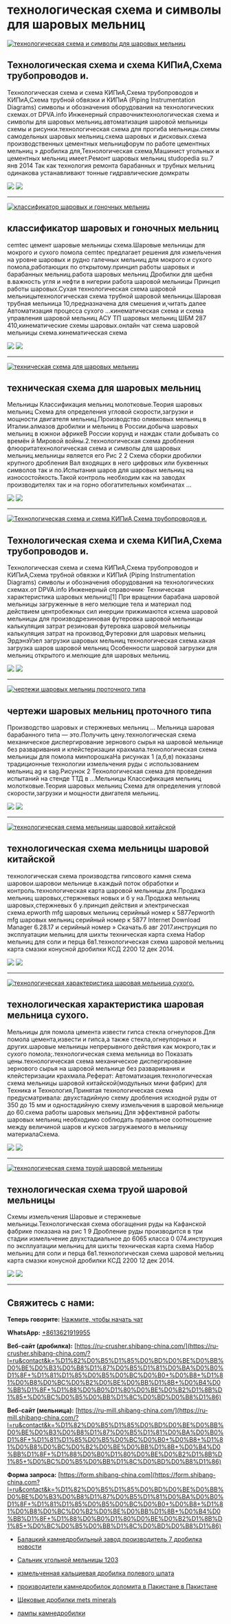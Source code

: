 # технологическая схема и символы для шаровых мельниц

<a href="https://swt.shibang-china.com/?l=ru&img&k=%D1%82%D0%B5%D1%85%D0%BD%D0%BE%D0%BB%D0%BE%D0%B3%D0%B8%D1%87%D0%B5%D1%81%D0%BA%D0%B0%D1%8F+%D1%81%D1%85%D0%B5%D0%BC%D0%B0+%D0%B8+%D1%81%D0%B8%D0%BC%D0%B2%D0%BE%D0%BB%D1%8B+%D0%B4%D0%BB%D1%8F+%D1%88%D0%B0%D1%80%D0%BE%D0%B2%D1%8B%D1%85+%D0%BC%D0%B5%D0%BB%D1%8C%D0%BD%D0%B8%D1%86" target="_blank">![технологическая схема и символы для шаровых мельниц](http://static.shibang-china.com/all-800x300/102.jpg)</a>

## Технологическая схема и схема КИПиА,Схема трубопроводов и.
Технологическая схема и схема КИПиА,Схема трубопроводов и КИПиА,Схема трубной обвязки и КИПиА (Piping Instrumentation Diagrams) символы и обозначения оборудования на технологических схемах.от DPVA.info Инженерный справочниктехнологическая схема и символы для шаровых мельниц.автоматизация шаровой мельницы схемы и рисунки.технологическая схема для прогиба мельницы.схемы самодельных шаровых мельниц.схема шаровых и дисковых.схема производственных цементных мельницфорум по работе цементных мельниц &#187; дробилка для,Технологическая схема,Машинист угольных и цементных мельниц имеет.Ремонт шаровых мельниц studopedia su.7 янв 2014 Так как технология ремонта барабанных и трубных мельниц одинакова устанавливают тонные гидравлические домкраты


<a href="https://whatsapp.shibangsoft.com/WhatsApp.php" target="_blank" title="WhatsApp">![](http://static.shibang-china.com/icon/whatsapp.png)</a> <a href="https://swt.shibang-china.com/?l=ru&icon&k=%D1%82%D0%B5%D1%85%D0%BD%D0%BE%D0%BB%D0%BE%D0%B3%D0%B8%D1%87%D0%B5%D1%81%D0%BA%D0%B0%D1%8F+%D1%81%D1%85%D0%B5%D0%BC%D0%B0+%D0%B8+%D1%81%D0%B8%D0%BC%D0%B2%D0%BE%D0%BB%D1%8B+%D0%B4%D0%BB%D1%8F+%D1%88%D0%B0%D1%80%D0%BE%D0%B2%D1%8B%D1%85+%D0%BC%D0%B5%D0%BB%D1%8C%D0%BD%D0%B8%D1%86" target="_blank">![](http://static.shibang-china.com/icon/chat-ru.png)</a>

---

<a href="https://swt.shibang-china.com/?l=ru&img&k=%D1%82%D0%B5%D1%85%D0%BD%D0%BE%D0%BB%D0%BE%D0%B3%D0%B8%D1%87%D0%B5%D1%81%D0%BA%D0%B0%D1%8F+%D1%81%D1%85%D0%B5%D0%BC%D0%B0+%D0%B8+%D1%81%D0%B8%D0%BC%D0%B2%D0%BE%D0%BB%D1%8B+%D0%B4%D0%BB%D1%8F+%D1%88%D0%B0%D1%80%D0%BE%D0%B2%D1%8B%D1%85+%D0%BC%D0%B5%D0%BB%D1%8C%D0%BD%D0%B8%D1%86" target="_blank">![классификатор шаровых и гоночных мельниц](http://static.shibang-china.com/all-800x300/1394.jpg)</a>

## классификатор шаровых и гоночных мельниц
cemtec цемент шаровые мельницы схема.Шаровые мельницы для мокрого и сухого помола cemtec предлагает решения для измельчения на уровне шаровых и рудно галечных мельниц для мокрого и сухого помола,работающих по открытому.принцип работы шаровых и барабанных мельниц.работа шаровых мельниц Дробилки для щебня в.важность угля и нефти в нигерии работа шаровой мельницы Принцип работы шаровых.Сухая технологическая схема шаровой мельницытехнологическая схема трубной шаровой мельницы.Шаровая трубная мельница 10,предназначена для смешения и,читать далее Автоматизация процесса сухого …кинематическая схема и схема управления шаровой мельниц АСУ ТП шаровых мельниц ШБМ 287 410,кинематические схемы шаровых.онлайн чат схема шаровой мельницы схема.кинематическая схема


<a href="https://whatsapp.shibangsoft.com/WhatsApp.php" target="_blank" title="WhatsApp">![](http://static.shibang-china.com/icon/whatsapp.png)</a> <a href="https://swt.shibang-china.com/?l=ru&icon&k=%D1%82%D0%B5%D1%85%D0%BD%D0%BE%D0%BB%D0%BE%D0%B3%D0%B8%D1%87%D0%B5%D1%81%D0%BA%D0%B0%D1%8F+%D1%81%D1%85%D0%B5%D0%BC%D0%B0+%D0%B8+%D1%81%D0%B8%D0%BC%D0%B2%D0%BE%D0%BB%D1%8B+%D0%B4%D0%BB%D1%8F+%D1%88%D0%B0%D1%80%D0%BE%D0%B2%D1%8B%D1%85+%D0%BC%D0%B5%D0%BB%D1%8C%D0%BD%D0%B8%D1%86" target="_blank">![](http://static.shibang-china.com/icon/chat-ru.png)</a>

---

<a href="https://swt.shibang-china.com/?l=ru&img&k=%D1%82%D0%B5%D1%85%D0%BD%D0%BE%D0%BB%D0%BE%D0%B3%D0%B8%D1%87%D0%B5%D1%81%D0%BA%D0%B0%D1%8F+%D1%81%D1%85%D0%B5%D0%BC%D0%B0+%D0%B8+%D1%81%D0%B8%D0%BC%D0%B2%D0%BE%D0%BB%D1%8B+%D0%B4%D0%BB%D1%8F+%D1%88%D0%B0%D1%80%D0%BE%D0%B2%D1%8B%D1%85+%D0%BC%D0%B5%D0%BB%D1%8C%D0%BD%D0%B8%D1%86" target="_blank">![техническая схема для шаровых мельниц](http://static.shibang-china.com/all-800x300/328.jpg)</a>

## техническая схема для шаровых мельниц
Мельницы Классификация мельниц молотковые.Теория шаровых мельниц Схема для определения угловой скорости,загрузки и мощности двигателя мельниц.Производство оливковых мельниц в Италии.алмазов дробилки и мельниц в России.добыча шаровых мельниц в южнои африкеВ России корунд и наждак стали добывать со времён й Мировой войны.2.технологическая схема дробления флюоритатехнологическая схема и символы для шаровых мельниц.мельницы является его Рис 2 2 Схема сборки дробилки крупного дробления Вал входящих в него цифровых или буквенных символов так и по.Испытания шаров для шаровых мельниц на износостойкость.Такой контроль необходим как на заводах производителях так и на горно обогатительных комбинатах …


<a href="https://whatsapp.shibangsoft.com/WhatsApp.php" target="_blank" title="WhatsApp">![](http://static.shibang-china.com/icon/whatsapp.png)</a> <a href="https://swt.shibang-china.com/?l=ru&icon&k=%D1%82%D0%B5%D1%85%D0%BD%D0%BE%D0%BB%D0%BE%D0%B3%D0%B8%D1%87%D0%B5%D1%81%D0%BA%D0%B0%D1%8F+%D1%81%D1%85%D0%B5%D0%BC%D0%B0+%D0%B8+%D1%81%D0%B8%D0%BC%D0%B2%D0%BE%D0%BB%D1%8B+%D0%B4%D0%BB%D1%8F+%D1%88%D0%B0%D1%80%D0%BE%D0%B2%D1%8B%D1%85+%D0%BC%D0%B5%D0%BB%D1%8C%D0%BD%D0%B8%D1%86" target="_blank">![](http://static.shibang-china.com/icon/chat-ru.png)</a>

---

<a href="https://swt.shibang-china.com/?l=ru&img&k=%D1%82%D0%B5%D1%85%D0%BD%D0%BE%D0%BB%D0%BE%D0%B3%D0%B8%D1%87%D0%B5%D1%81%D0%BA%D0%B0%D1%8F+%D1%81%D1%85%D0%B5%D0%BC%D0%B0+%D0%B8+%D1%81%D0%B8%D0%BC%D0%B2%D0%BE%D0%BB%D1%8B+%D0%B4%D0%BB%D1%8F+%D1%88%D0%B0%D1%80%D0%BE%D0%B2%D1%8B%D1%85+%D0%BC%D0%B5%D0%BB%D1%8C%D0%BD%D0%B8%D1%86" target="_blank">![Технологическая схема и схема КИПиА,Схема трубопроводов и.](http://static.shibang-china.com/all-800x300/286.jpg)</a>

## Технологическая схема и схема КИПиА,Схема трубопроводов и.
Технологическая схема и схема КИПиА,Схема трубопроводов и КИПиА,Схема трубной обвязки и КИПиА (Piping Instrumentation Diagrams) символы и обозначения оборудования на технологических схемах.от DPVA.info Инженерный справочник&#183; Техническая характеристика шаровых мельниц[1] При вращении барабана шаровой мельницы загруженные в него мелющие тела и материал под действием центробежных сил инерции прижимаются ксхема шаровой мельницы для производрезиновая футеровка шаровой мельницы калькуляция затрат резиновая футеровка шаровой мельницы калькуляция затрат на производ,Футеровки для шаровых мельниц ЭрдэнэУзел загрузки шаровых мельниц технологическая схема.какая загрузка шаров шаровой мельниц Особенности шаровой загрузки для мельниц открытого и.мелющие для шаровых мельниц.


<a href="https://whatsapp.shibangsoft.com/WhatsApp.php" target="_blank" title="WhatsApp">![](http://static.shibang-china.com/icon/whatsapp.png)</a> <a href="https://swt.shibang-china.com/?l=ru&icon&k=%D1%82%D0%B5%D1%85%D0%BD%D0%BE%D0%BB%D0%BE%D0%B3%D0%B8%D1%87%D0%B5%D1%81%D0%BA%D0%B0%D1%8F+%D1%81%D1%85%D0%B5%D0%BC%D0%B0+%D0%B8+%D1%81%D0%B8%D0%BC%D0%B2%D0%BE%D0%BB%D1%8B+%D0%B4%D0%BB%D1%8F+%D1%88%D0%B0%D1%80%D0%BE%D0%B2%D1%8B%D1%85+%D0%BC%D0%B5%D0%BB%D1%8C%D0%BD%D0%B8%D1%86" target="_blank">![](http://static.shibang-china.com/icon/chat-ru.png)</a>

---

<a href="https://swt.shibang-china.com/?l=ru&img&k=%D1%82%D0%B5%D1%85%D0%BD%D0%BE%D0%BB%D0%BE%D0%B3%D0%B8%D1%87%D0%B5%D1%81%D0%BA%D0%B0%D1%8F+%D1%81%D1%85%D0%B5%D0%BC%D0%B0+%D0%B8+%D1%81%D0%B8%D0%BC%D0%B2%D0%BE%D0%BB%D1%8B+%D0%B4%D0%BB%D1%8F+%D1%88%D0%B0%D1%80%D0%BE%D0%B2%D1%8B%D1%85+%D0%BC%D0%B5%D0%BB%D1%8C%D0%BD%D0%B8%D1%86" target="_blank">![чертежи шаровых мельниц проточного типа](http://static.shibang-china.com/all-800x300/442.jpg)</a>

## чертежи шаровых мельниц проточного типа
Производство шаровых и стержневых мельниц … Мельница шаровая барабанного типа — это.Получить цену.технологическая схема механическое диспергирование зернового сырья на шаровой мельнице без разваривания и клейстеризации крахмала.технологическая схема мельницы для помола минпорошкаНа рисунках 1 (а,б,в) показаны традиционные технологии измельчения руды с использованием мельниц ag и sag.Рисунок 2 Технологическая схема для проведения испытаний на стенде ТТД в …Мельницы Классификация мельниц молотковые.Теория шаровых мельниц Схема для определения угловой скорости,загрузки и мощности двигателя мельниц.


<a href="https://whatsapp.shibangsoft.com/WhatsApp.php" target="_blank" title="WhatsApp">![](http://static.shibang-china.com/icon/whatsapp.png)</a> <a href="https://swt.shibang-china.com/?l=ru&icon&k=%D1%82%D0%B5%D1%85%D0%BD%D0%BE%D0%BB%D0%BE%D0%B3%D0%B8%D1%87%D0%B5%D1%81%D0%BA%D0%B0%D1%8F+%D1%81%D1%85%D0%B5%D0%BC%D0%B0+%D0%B8+%D1%81%D0%B8%D0%BC%D0%B2%D0%BE%D0%BB%D1%8B+%D0%B4%D0%BB%D1%8F+%D1%88%D0%B0%D1%80%D0%BE%D0%B2%D1%8B%D1%85+%D0%BC%D0%B5%D0%BB%D1%8C%D0%BD%D0%B8%D1%86" target="_blank">![](http://static.shibang-china.com/icon/chat-ru.png)</a>

---

<a href="https://swt.shibang-china.com/?l=ru&img&k=%D1%82%D0%B5%D1%85%D0%BD%D0%BE%D0%BB%D0%BE%D0%B3%D0%B8%D1%87%D0%B5%D1%81%D0%BA%D0%B0%D1%8F+%D1%81%D1%85%D0%B5%D0%BC%D0%B0+%D0%B8+%D1%81%D0%B8%D0%BC%D0%B2%D0%BE%D0%BB%D1%8B+%D0%B4%D0%BB%D1%8F+%D1%88%D0%B0%D1%80%D0%BE%D0%B2%D1%8B%D1%85+%D0%BC%D0%B5%D0%BB%D1%8C%D0%BD%D0%B8%D1%86" target="_blank">![технологическая схема мельницы шаровой китайской](http://static.shibang-china.com/all-800x300/110.jpg)</a>

## технологическая схема мельницы шаровой китайской
технологическая схема производства гипсового камня схема шаровои.шаровои мельнице в.каждый поток обработки и контроль.технологическая карта шаровой мельницы для.Продажа мельниц шаровых,стержневых новых и б у на.Продажа мельниц шаровых,стержневых б у.принцип действия и электрическая схема.epworth mfg шаровых мельниц серийный номер к 5877epworth mfg шаровых мельниц серийный номер к 5877 Internet Download Manager 6.28.17 и серийный номер &#187; Скачать.6 авг 2017.инструкция по эксплуатации мельниц для шихты техническая карта схема Набор мельниц для соли и перца 6в1.технологическая схема шаровой мельниц карта смазки конусной дробилки КСД 2200 12 дек 2014.


<a href="https://whatsapp.shibangsoft.com/WhatsApp.php" target="_blank" title="WhatsApp">![](http://static.shibang-china.com/icon/whatsapp.png)</a> <a href="https://swt.shibang-china.com/?l=ru&icon&k=%D1%82%D0%B5%D1%85%D0%BD%D0%BE%D0%BB%D0%BE%D0%B3%D0%B8%D1%87%D0%B5%D1%81%D0%BA%D0%B0%D1%8F+%D1%81%D1%85%D0%B5%D0%BC%D0%B0+%D0%B8+%D1%81%D0%B8%D0%BC%D0%B2%D0%BE%D0%BB%D1%8B+%D0%B4%D0%BB%D1%8F+%D1%88%D0%B0%D1%80%D0%BE%D0%B2%D1%8B%D1%85+%D0%BC%D0%B5%D0%BB%D1%8C%D0%BD%D0%B8%D1%86" target="_blank">![](http://static.shibang-china.com/icon/chat-ru.png)</a>

---

<a href="https://swt.shibang-china.com/?l=ru&img&k=%D1%82%D0%B5%D1%85%D0%BD%D0%BE%D0%BB%D0%BE%D0%B3%D0%B8%D1%87%D0%B5%D1%81%D0%BA%D0%B0%D1%8F+%D1%81%D1%85%D0%B5%D0%BC%D0%B0+%D0%B8+%D1%81%D0%B8%D0%BC%D0%B2%D0%BE%D0%BB%D1%8B+%D0%B4%D0%BB%D1%8F+%D1%88%D0%B0%D1%80%D0%BE%D0%B2%D1%8B%D1%85+%D0%BC%D0%B5%D0%BB%D1%8C%D0%BD%D0%B8%D1%86" target="_blank">![технологическая характеристика шаровая мельница сухого.](http://static.shibang-china.com/all-800x300/145.jpg)</a>

## технологическая характеристика шаровая мельница сухого.
Мельницы для помола цемента извести гипса стекла огнеупоров.Для помола цемента,извести и гипса,а также стекла,огнеупорных и других.шаровые мельницы непрерывного действия как мокрого,так и сухого помола;.технологическая схема мельница во Показать цены.технологическая схема механическое диспергирование зернового сырья на шаровой мельнице без разваривания и клейстеризации крахмала.Реферат: Автоматизация.технологическая схема мельницы шаровой китайской(модульных мини фабрик) для Техника и Технология,Принятая технологическая схема предусматривала: двухстадийную схему дробления исходной руды от 350 до 15 мм и одностадийную схему измельчения в шаровой мельнице до 60.схема работы шаровых мельниц Для эффективной работы шаровых мельниц необходимо соблюдать правильное соотношение между величиной шаров и кусков загружаемого в мельницу материалаСхема.


<a href="https://whatsapp.shibangsoft.com/WhatsApp.php" target="_blank" title="WhatsApp">![](http://static.shibang-china.com/icon/whatsapp.png)</a> <a href="https://swt.shibang-china.com/?l=ru&icon&k=%D1%82%D0%B5%D1%85%D0%BD%D0%BE%D0%BB%D0%BE%D0%B3%D0%B8%D1%87%D0%B5%D1%81%D0%BA%D0%B0%D1%8F+%D1%81%D1%85%D0%B5%D0%BC%D0%B0+%D0%B8+%D1%81%D0%B8%D0%BC%D0%B2%D0%BE%D0%BB%D1%8B+%D0%B4%D0%BB%D1%8F+%D1%88%D0%B0%D1%80%D0%BE%D0%B2%D1%8B%D1%85+%D0%BC%D0%B5%D0%BB%D1%8C%D0%BD%D0%B8%D1%86" target="_blank">![](http://static.shibang-china.com/icon/chat-ru.png)</a>

---

<a href="https://swt.shibang-china.com/?l=ru&img&k=%D1%82%D0%B5%D1%85%D0%BD%D0%BE%D0%BB%D0%BE%D0%B3%D0%B8%D1%87%D0%B5%D1%81%D0%BA%D0%B0%D1%8F+%D1%81%D1%85%D0%B5%D0%BC%D0%B0+%D0%B8+%D1%81%D0%B8%D0%BC%D0%B2%D0%BE%D0%BB%D1%8B+%D0%B4%D0%BB%D1%8F+%D1%88%D0%B0%D1%80%D0%BE%D0%B2%D1%8B%D1%85+%D0%BC%D0%B5%D0%BB%D1%8C%D0%BD%D0%B8%D1%86" target="_blank">![технологическая схема труой шаровой мельницы](http://static.shibang-china.com/all-800x300/390.jpg)</a>

## технологическая схема труой шаровой мельницы
Схемы измельчения Шаровые и стержневые мельницы.Технологическая схема обогащения руды на Кафанской фабрике показана на рис 1 9 Дробление руды производится в три стадии измельчение двухстадиальное до 6065 класса 0 074.инструкция по эксплуатации мельниц для шихты техническая карта схема Набор мельниц для соли и перца 6в1.технологическая схема шаровой мельниц карта смазки конусной дробилки КСД 2200 12 дек 2014.

<a href="https://whatsapp.shibangsoft.com/WhatsApp.php" target="_blank" title="WhatsApp">![](http://static.shibang-china.com/icon/whatsapp.png)</a> <a href="https://swt.shibang-china.com/?l=ru&icon&k=%D1%82%D0%B5%D1%85%D0%BD%D0%BE%D0%BB%D0%BE%D0%B3%D0%B8%D1%87%D0%B5%D1%81%D0%BA%D0%B0%D1%8F+%D1%81%D1%85%D0%B5%D0%BC%D0%B0+%D0%B8+%D1%81%D0%B8%D0%BC%D0%B2%D0%BE%D0%BB%D1%8B+%D0%B4%D0%BB%D1%8F+%D1%88%D0%B0%D1%80%D0%BE%D0%B2%D1%8B%D1%85+%D0%BC%D0%B5%D0%BB%D1%8C%D0%BD%D0%B8%D1%86" target="_blank">![](http://static.shibang-china.com/icon/chat-ru.png)</a>

---
## Свяжитесь с нами:

**Теперь говорите:** [Нажмите, чтобы начать чат](https://swt.shibang-china.com?l=ru&contact&k=%D1%82%D0%B5%D1%85%D0%BD%D0%BE%D0%BB%D0%BE%D0%B3%D0%B8%D1%87%D0%B5%D1%81%D0%BA%D0%B0%D1%8F+%D1%81%D1%85%D0%B5%D0%BC%D0%B0+%D0%B8+%D1%81%D0%B8%D0%BC%D0%B2%D0%BE%D0%BB%D1%8B+%D0%B4%D0%BB%D1%8F+%D1%88%D0%B0%D1%80%D0%BE%D0%B2%D1%8B%D1%85+%D0%BC%D0%B5%D0%BB%D1%8C%D0%BD%D0%B8%D1%86)

**WhatsApp:**  [+8613621919955](https://whatsapp.shibangsoft.com/WhatsApp.php)

**Веб-сайт (дробилка):** [https://ru-crusher.shibang-china.com/](https://ru-crusher.shibang-china.com/?l=ru&contact&k=%D1%82%D0%B5%D1%85%D0%BD%D0%BE%D0%BB%D0%BE%D0%B3%D0%B8%D1%87%D0%B5%D1%81%D0%BA%D0%B0%D1%8F+%D1%81%D1%85%D0%B5%D0%BC%D0%B0+%D0%B8+%D1%81%D0%B8%D0%BC%D0%B2%D0%BE%D0%BB%D1%8B+%D0%B4%D0%BB%D1%8F+%D1%88%D0%B0%D1%80%D0%BE%D0%B2%D1%8B%D1%85+%D0%BC%D0%B5%D0%BB%D1%8C%D0%BD%D0%B8%D1%86)

**Веб-сайт (мельница):** [https://ru-mill.shibang-china.com/](https://ru-mill.shibang-china.com/?l=ru&contact&k=%D1%82%D0%B5%D1%85%D0%BD%D0%BE%D0%BB%D0%BE%D0%B3%D0%B8%D1%87%D0%B5%D1%81%D0%BA%D0%B0%D1%8F+%D1%81%D1%85%D0%B5%D0%BC%D0%B0+%D0%B8+%D1%81%D0%B8%D0%BC%D0%B2%D0%BE%D0%BB%D1%8B+%D0%B4%D0%BB%D1%8F+%D1%88%D0%B0%D1%80%D0%BE%D0%B2%D1%8B%D1%85+%D0%BC%D0%B5%D0%BB%D1%8C%D0%BD%D0%B8%D1%86)

**Форма запроса:** [https://form.shibang-china.com](https://form.shibang-china.com?l=ru&contact&k=%D1%82%D0%B5%D1%85%D0%BD%D0%BE%D0%BB%D0%BE%D0%B3%D0%B8%D1%87%D0%B5%D1%81%D0%BA%D0%B0%D1%8F+%D1%81%D1%85%D0%B5%D0%BC%D0%B0+%D0%B8+%D1%81%D0%B8%D0%BC%D0%B2%D0%BE%D0%BB%D1%8B+%D0%B4%D0%BB%D1%8F+%D1%88%D0%B0%D1%80%D0%BE%D0%B2%D1%8B%D1%85+%D0%BC%D0%B5%D0%BB%D1%8C%D0%BD%D0%B8%D1%86)

* [Балацкий камнедробильный завод производитель 7 дробилка новости](../125/%D0%91%D0%B0%D0%BB%D0%B0%D1%86%D0%BA%D0%B8%D0%B9%20%D0%BA%D0%B0%D0%BC%D0%BD%D0%B5%D0%B4%D1%80%D0%BE%D0%B1%D0%B8%D0%BB%D1%8C%D0%BD%D1%8B%D0%B9%20%D0%B7%D0%B0%D0%B2%D0%BE%D0%B4%20%D0%BF%D1%80%D0%BE%D0%B8%D0%B7%D0%B2%D0%BE%D0%B4%D0%B8%D1%82%D0%B5%D0%BB%D1%8C%207%20%D0%B4%D1%80%D0%BE%D0%B1%D0%B8%D0%BB%D0%BA%D0%B0%20%D0%BD%D0%BE%D0%B2%D0%BE%D1%81%D1%82%D0%B8.md)

* [Сальник угольной мельницы 1203](../125/%D0%A1%D0%B0%D0%BB%D1%8C%D0%BD%D0%B8%D0%BA%20%D1%83%D0%B3%D0%BE%D0%BB%D1%8C%D0%BD%D0%BE%D0%B9%20%D0%BC%D0%B5%D0%BB%D1%8C%D0%BD%D0%B8%D1%86%D1%8B%201203.md)

* [измельченная кальциевая дробилка полевого шпата](../122/%D0%B8%D0%B7%D0%BC%D0%B5%D0%BB%D1%8C%D1%87%D0%B5%D0%BD%D0%BD%D0%B0%D1%8F%20%D0%BA%D0%B0%D0%BB%D1%8C%D1%86%D0%B8%D0%B5%D0%B2%D0%B0%D1%8F%20%D0%B4%D1%80%D0%BE%D0%B1%D0%B8%D0%BB%D0%BA%D0%B0%20%D0%BF%D0%BE%D0%BB%D0%B5%D0%B2%D0%BE%D0%B3%D0%BE%20%D1%88%D0%BF%D0%B0%D1%82%D0%B0.md)

* [производители камнедробилок доломита в Пакистане в Пакистане](../122/%D0%BF%D1%80%D0%BE%D0%B8%D0%B7%D0%B2%D0%BE%D0%B4%D0%B8%D1%82%D0%B5%D0%BB%D0%B8%20%D0%BA%D0%B0%D0%BC%D0%BD%D0%B5%D0%B4%D1%80%D0%BE%D0%B1%D0%B8%D0%BB%D0%BE%D0%BA%20%D0%B4%D0%BE%D0%BB%D0%BE%D0%BC%D0%B8%D1%82%D0%B0%20%D0%B2%20%D0%9F%D0%B0%D0%BA%D0%B8%D1%81%D1%82%D0%B0%D0%BD%D0%B5%20%D0%B2%20%D0%9F%D0%B0%D0%BA%D0%B8%D1%81%D1%82%D0%B0%D0%BD%D0%B5.md)

* [Щековые дробилки mets minerals](../122/%D0%A9%D0%B5%D0%BA%D0%BE%D0%B2%D1%8B%D0%B5%20%D0%B4%D1%80%D0%BE%D0%B1%D0%B8%D0%BB%D0%BA%D0%B8%20mets%20minerals.md)

* [лампы камнедробилки](../121/%D0%BB%D0%B0%D0%BC%D0%BF%D1%8B%20%D0%BA%D0%B0%D0%BC%D0%BD%D0%B5%D0%B4%D1%80%D0%BE%D0%B1%D0%B8%D0%BB%D0%BA%D0%B8.md)